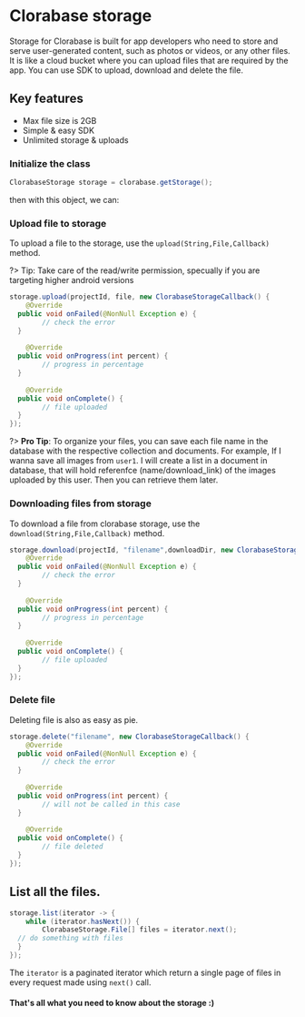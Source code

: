 # Clorabase storage
Storage for Clorabase is built for app developers who need to store and serve user-generated content, such as photos or videos, or any other files. It is like a cloud bucket where you can upload files that are required by the app. You can use SDK to upload, download and delete the file.

## Key features
- Max file size is 2GB
- Simple & easy SDK
- Unlimited storage & uploads

### Initialize the class
```java
ClorabaseStorage storage = clorabase.getStorage();
```
then with this object, we can:

### Upload file to storage
To upload a file to the storage, use the `upload(String,File,Callback)` method.

?> Tip: Take care of the read/write permission, specually if you are targeting higher android versions

```java
storage.upload(projectId, file, new ClorabaseStorageCallback() {  
    @Override  
  public void onFailed(@NonNull Exception e) {  
        // check the error  
  }  
  
    @Override  
  public void onProgress(int percent) {  
        // progress in percentage  
  }  
  
    @Override  
  public void onComplete() {  
        // file uploaded  
  }  
});
```
?> **Pro Tip**: To organize your files, you can save each file name in the database with the respective collection and documents. 
For example, If I wanna save all images from `user1`. I will create a list in a document in database, that will hold referenfce (name/download_link) of the images uploaded by this user.
Then you can retrieve them later.

### Downloading files from storage
To download a file from clorabase storage, use the `download(String,File,Callback)` method.
```java
storage.download(projectId, "filename",downloadDir, new ClorabaseStorageCallback() {  
    @Override  
  public void onFailed(@NonNull Exception e) {  
        // check the error  
  }  
  
    @Override  
  public void onProgress(int percent) {  
        // progress in percentage  
  }  
  
    @Override  
  public void onComplete() {  
        // file uploaded  
  }  
});
```


### Delete file
Deleting file is also as easy as pie.
```java
storage.delete("filename", new ClorabaseStorageCallback() {  
    @Override  
  public void onFailed(@NonNull Exception e) {  
        // check the error  
  }  
  
    @Override  
  public void onProgress(int percent) {  
        // will not be called in this case  
  }  
  
    @Override  
  public void onComplete() {  
        // file deleted  
  }  
});
```

## List all the files.
```java
storage.list(iterator -> {  
    while (iterator.hasNext()) {  
        ClorabaseStorage.File[] files = iterator.next();  
  // do something with files  
  }  
});
```
The `iterator` is a paginated iterator which return a single page of files in every request made using `next()` call.


#### That's all what you need to know about the storage :)


